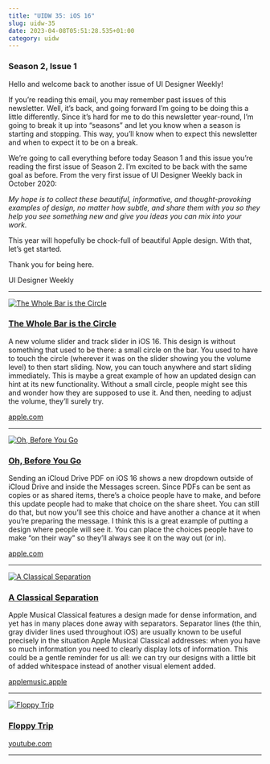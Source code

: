 ```yaml
---
title: "UIDW 35: iOS 16"
slug: uidw-35
date: 2023-04-08T05:51:28.535+01:00
category: uidw
---
```


### Season 2, Issue 1

Hello and welcome back to another issue of UI Designer Weekly!

If you’re reading this email, you may remember past issues of this newsletter. Well, it’s back, and going forward I’m going to be doing this a little differently. Since it’s hard for me to do this newsletter year-round, I’m going to break it up into “seasons” and let you know when a season is starting and stopping. This way, you’ll know when to expect this newsletter and when to expect it to be on a break.

We’re going to call everything before today Season 1 and this issue you’re reading the first issue of Season 2\. I’m excited to be back with the same goal as before. From the very first issue of UI Designer Weekly back in October 2020:

_My hope is to collect these beautiful, informative, and thought-provoking examples of design, no matter how subtle, and share them with you so they help you see something new and give you ideas you can mix into your work._

This year will hopefully be chock-full of beautiful Apple design. With that, let’s get started.

Thank you for being here.

UI Designer Weekly

---

[![](https://assets.sahandnayebaziz.org/the-whole-bar-is-the-circle.jpeg "The Whole Bar is the Circle")](https://cur.at/WFGLUcc?m=web)

### [The Whole Bar is the Circle](https://cur.at/WFGLUcc?m=web)

A new volume slider and track slider in iOS 16\. This design is without something that used to be there: a small circle on the bar. You used to have to touch the circle (wherever it was on the slider showing you the volume level) to then start sliding. Now, you can touch anywhere and start sliding immediately. This is maybe a great example of how an updated design can hint at its new functionality. Without a small circle, people might see this and wonder how they are supposed to use it. And then, needing to adjust the volume, they’ll surely try.

[apple.com](https://cur.at/WFGLUcc?m=web)

---

[![](https://assets.sahandnayebaziz.org/oh-before-you-go.jpeg "Oh, Before You Go")](https://cur.at/EWSEOLh?m=web)

### [Oh, Before You Go](https://cur.at/EWSEOLh?m=web)

Sending an iCloud Drive PDF on iOS 16 shows a new dropdown outside of iCloud Drive and inside the Messages screen. Since PDFs can be sent as copies or as shared items, there’s a choice people have to make, and before this update people had to make that choice on the share sheet. You can still do that, but now you’ll see this choice and have another a chance at it when you’re preparing the message. I think this is a great example of putting a design where people will see it. You can place the choices people have to make “on their way” so they’ll always see it on the way out (or in).

[apple.com](https://cur.at/EWSEOLh?m=web)

---

[![](https://assets.sahandnayebaziz.org/a-classical-separation.jpeg "A Classical Separation")](https://cur.at/Jy2ioKW?m=web)

### [A Classical Separation](https://cur.at/Jy2ioKW?m=web)

Apple Musical Classical features a design made for dense information, and yet has in many places done away with separators. Separator lines (the thin, gray divider lines used throughout iOS) are usually known to be useful precisely in the situation Apple Musical Classical addresses: when you have so much information you need to clearly display lots of information. This could be a gentle reminder for us all: we can try our designs with a little bit of added whitespace instead of another visual element added.

[applemusic.apple](https://cur.at/Jy2ioKW?m=web)

---

[![](https://assets.sahandnayebaziz.org/floppy-trip.jpeg "Floppy Trip")](https://cur.at/f5q7C9I?m=web)

### [Floppy Trip](https://cur.at/f5q7C9I?m=web)

[youtube.com](https://cur.at/f5q7C9I?m=web)

---
